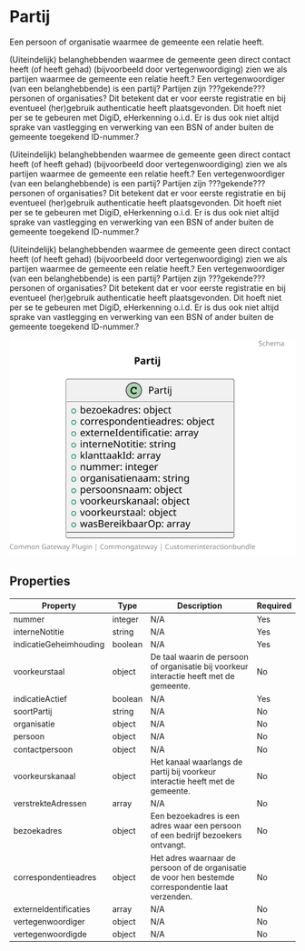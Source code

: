 # Partij

Een persoon of organisatie waarmee de gemeente een relatie heeft.

(Uiteindelijk) belanghebbenden waarmee de gemeente geen direct contact heeft (of heeft gehad) (bijvoorbeeld door vertegenwoordiging) zien we als partijen waarmee de gemeente een relatie heeft.? Een vertegenwoordiger (van een belanghebbende) is een partij? Partijen zijn ???gekende??? personen of organisaties? Dit betekent dat er voor eerste registratie en bij eventueel (her)gebruik authenticatie heeft plaatsgevonden. Dit hoeft niet per se te gebeuren met DigiD, eHerkenning o.i.d. Er is dus ook niet altijd sprake van vastlegging en verwerking van een BSN of ander buiten de gemeente toegekend ID-nummer.?

(Uiteindelijk) belanghebbenden waarmee de gemeente geen direct contact heeft (of heeft gehad) (bijvoorbeeld door vertegenwoordiging) zien we als partijen waarmee de gemeente een relatie heeft.? Een vertegenwoordiger (van een belanghebbende) is een partij? Partijen zijn ???gekende??? personen of organisaties? Dit betekent dat er voor eerste registratie en bij eventueel (her)gebruik authenticatie heeft plaatsgevonden. Dit hoeft niet per se te gebeuren met DigiD, eHerkenning o.i.d. Er is dus ook niet altijd sprake van vastlegging en verwerking van een BSN of ander buiten de gemeente toegekend ID-nummer.?

(Uiteindelijk) belanghebbenden waarmee de gemeente geen direct contact heeft (of heeft gehad) (bijvoorbeeld door vertegenwoordiging) zien we als partijen waarmee de gemeente een relatie heeft.? Een vertegenwoordiger (van een belanghebbende) is een partij? Partijen zijn ???gekende??? personen of organisaties? Dit betekent dat er voor eerste registratie en bij eventueel (her)gebruik authenticatie heeft plaatsgevonden. Dit hoeft niet per se te gebeuren met DigiD, eHerkenning o.i.d. Er is dus ook niet altijd sprake van vastlegging en verwerking van een BSN of ander buiten de gemeente toegekend ID-nummer.?

![Class Diagram](https://github.com/CommonGateway/CustomerInteractionBundle/blob/redesign/docs/schema/klant.partij.svg)

## Properties

| Property | Type | Description | Required |
|----------|------|-------------|----------|
| nummer | integer | N/A | Yes |
| interneNotitie | string | N/A | Yes |
| indicatieGeheimhouding | boolean | N/A | Yes |
| voorkeurstaal | object | De taal waarin de persoon of organisatie bij voorkeur interactie heeft met de gemeente. | No |
| indicatieActief | boolean | N/A | Yes |
| soortPartij | string | N/A | No |
| organisatie | object | N/A | No |
| persoon | object | N/A | No |
| contactpersoon | object | N/A | No |
| voorkeurskanaal | object | Het kanaal waarlangs de partij bij voorkeur interactie heeft met de gemeente. | No |
| verstrekteAdressen | array | N/A | No |
| bezoekadres | object | Een bezoekadres is een adres waar een persoon of een bedrijf bezoekers ontvangt. | No |
| correspondentieadres | object | Het adres waarnaar de persoon of de organisatie de voor hen bestemde correspondentie laat verzenden. | No |
| externeIdentificaties | array | N/A | No |
| vertegenwoordiger | object | N/A | No |
| vertegenwoordigde | object | N/A | No |
